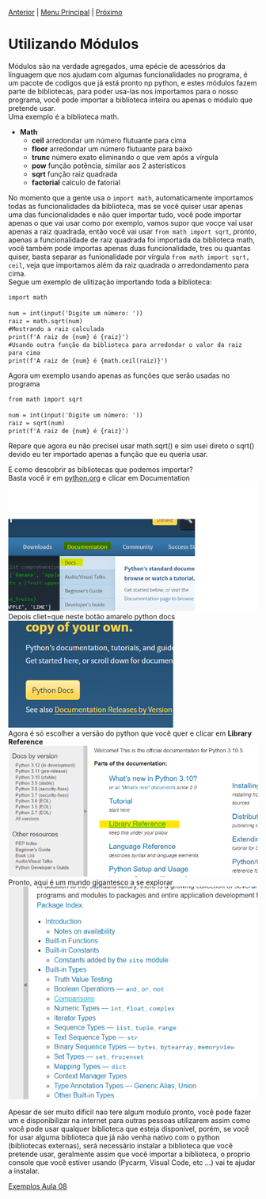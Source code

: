 [Anterior](Aula07.md) | [Menu Principal](/README.md/) | [Próximo](Aula09.md)  

# Utilizando Módulos  

Módulos são na verdade agregados, uma epécie de acessórios da linguagem que nos ajudam com algumas funcionalidades no programa, é um pacote de codigos que já está pronto np python, e estes módulos fazem parte de bibliotecas, para poder usa-las nos importamos para o nosso programa, você pode importar a biblioteca inteira ou apenas o módulo que pretende usar.  
Uma exemplo é a biblioteca math.  

- **Math**
    - **ceil**      arredondar um número flutuante para cima
    - **floor**     arredondar um número flutuante para baixo
    - **trunc**     número exato eliminando o que vem após a vírgula
    - **pow**       função potência, similar aos 2 asteristicos
    - **sqrt**      função raiz quadrada
    - **factorial** calculo de fatorial

No momento que a gente usa o `import math`, automaticamente importamos todas as funcionalidades da biblioteca, mas se você quiser usar apenas uma das funcionalidades e não quer importar tudo, você pode importar apenas o que vai usar como por exemplo, vamos supor que vocçe vai usar apenas a raiz quadrada, então você vai usar `from math import sqrt`, pronto, apenas a funcionalidade de raiz quadrada foi importada da biblioteca math, você também pode importas apenas duas funcionalidade, tres ou quantas quiser, basta separar as funionalidade por vírgula `from math import sqrt, ceil`, veja que importamos além da raiz quadrada o arredondamento para cima.  
Segue um exemplo de ulitização importando toda a biblioteca:  
```
import math

num = int(input('Digite um número: '))
raiz = math.sqrt(num)
#Mostrando a raiz calculada
print(f'A raiz de {num} é {raiz}')
#Usando outra função da biblioteca para arredondar o valor da raiz para cima
print(f'A raiz de {num} é {math.ceil(raiz)}')
```
Agora um exemplo usando apenas as funções que serão usadas no programa  
```
from math import sqrt

num = int(input('Digite um número: '))
raiz = sqrt(num)
print(f'A raiz de {num} é {raiz}')
```
Repare que agora eu não precisei usar math.sqrt() e sim usei direto o sqrt() devido eu ter importado apenas a função que eu queria usar.  

E como descobrir as bibliotecas que podemos importar?  
Basta você ir em [python.org](https://www.python.org/) e clicar em Documentation  
![](/Imagens/imgaula8doc01.png)  
Depois cliet=que neste botão amarelo python docs  
![](/Imagens/imgaula8doc02.png)  
Agora é só escolher a versão do python que você quer e clicar em **Library Reference**  
![](/Imagens/imgaula8doc03.png)  
Pronto, aqui é um mundo gigantesco a se explorar  
![](/Imagens/imgaula8doc04.png)  

Apesar de ser muito difícil nao tere algum modulo pronto, você pode fazer um e disponibilizar na internet para outras pessoas utilizarem assim como você pode usar qualquer biblioteca que esteja disponível, porém, se você for usar alguma biblioteca que já não venha nativo com o python (bibliotecas externas), será necessário instalar a biblioteca que você pretende usar, geralmente assim que você importar a biblioteca, o proprio console que você estiver usando (Pycarm, Visual Code, etc ...) vai te ajudar a instalar.


[Exemplos Aula 08](Aula08.py)